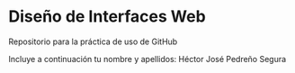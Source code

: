 # Diseño de Interfaces Web
Repositorio para la práctica de uso de GitHub

Incluye a continuación tu nombre y apellidos:
Héctor José Pedreño Segura
